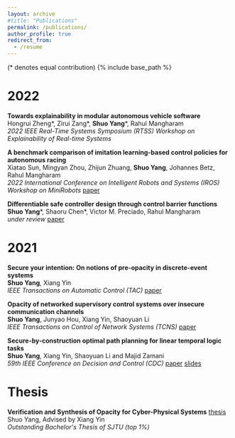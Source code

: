 ```yaml
---
layout: archive
#title: "Publications"
permalink: /publications/
author_profile: true
redirect_from:
  - /resume
---
```

(\* denotes equal contribution)
{% include base_path %}

2022
======
**Towards explainability in modular autonomous vehicle software**  
Hongrui Zheng\*, Zirui Zang\*, **Shuo Yang**\*, Rahul Mangharam  
*2022 IEEE Real-Time Systems Symposium (RTSS) Workshop on Explainability of Real-time Systems*

**A benchmark comparison of imitation learning-based control policies for autonomous racing**  
Xiatao Sun, Mingyan Zhou, Zhijun Zhuang, **Shuo Yang**, Johannes Betz, Rahul Mangharam  
*2022 International Conference on Intelligent Robots and Systems (IROS) Workshop on MiniRobots* [paper](https://arxiv.org/pdf/2209.15073.pdf)

**Differentiable safe controller design through control barrier functions**  
**Shuo Yang**\*, Shaoru Chen\*, Victor M. Preciado, Rahul Mangharam  
*under review* [paper](https://arxiv.org/pdf/2209.10034.pdf)

2021
======

**Secure your intention: On notions of pre-opacity in discrete-event systems**  
**Shuo Yang**, Xiang Yin  
*IEEE Transactions on Automatic Control (TAC)* [paper](https://shuoyang2000.github.io/files/TAC_Yang.pdf)

**Opacity of networked supervisory control systems over insecure communication channels**  
**Shuo Yang**, Junyao Hou, Xiang Yin, Shaoyuan Li  
*IEEE Transactions on Control of Network Systems (TCNS)* [paper](https://shuoyang2000.github.io/files/TCNS-Yang.pdf)

**Secure-by-construction optimal path planning for linear temporal logic tasks**  
**Shuo Yang**, Xiang Yin, Shaoyuan Li and Majid Zamani  
*59th IEEE Conference on Decision and Control (CDC)* [paper](https://shuoyang2000.github.io/files/CDC-Yang.pdf) [slides](https://shuoyang2000.github.io/files/CDC20_slides.pdf)



Thesis
======

**Verification and Synthesis of Opacity for Cyber-Physical Systems** [thesis](https://shuoyang2000.github.io/files/thesis.pdf)  
Shuo Yang, Advised by Xiang Yin  
*Outstanding Bachelor's Thesis of SJTU (top 1%)*

